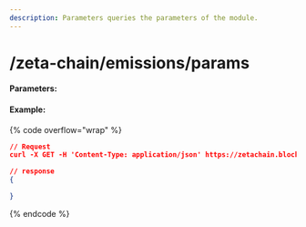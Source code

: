 ```yaml
---
description: Parameters queries the parameters of the module.
---
```


# /zeta-chain/emissions/params

#### **Parameters:**

#### Example:

{% code overflow="wrap" %}
```json
// Request
curl -X GET -H 'Content-Type: application/json' https://zetachain.blockpi.network/lcd/v1/<your-api-key>/zeta-chain/emissions/params

// response
{

}
```
{% endcode %}
